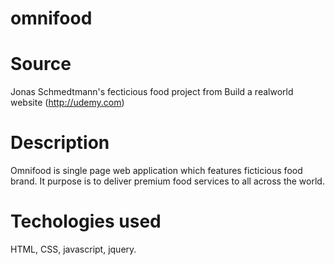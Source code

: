 # omnifood

# Source
Jonas Schmedtmann's fecticious food project from Build a realworld website (http://udemy.com)

# Description
Omnifood is single page web application which features ficticious food brand. It purpose is to deliver premium food services to all across the world.

# Techologies used 
HTML, CSS, javascript, jquery.
